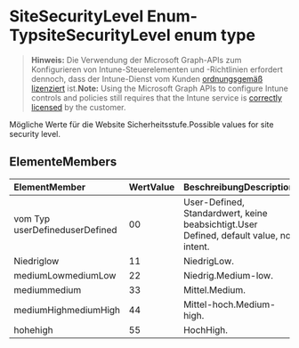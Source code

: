 # <a name="sitesecuritylevel-enum-type"></a><span data-ttu-id="3ab19-101">SiteSecurityLevel Enum-Typ</span><span class="sxs-lookup"><span data-stu-id="3ab19-101">siteSecurityLevel enum type</span></span>

> <span data-ttu-id="3ab19-102">**Hinweis:** Die Verwendung der Microsoft Graph-APIs zum Konfigurieren von Intune-Steuerelementen und -Richtlinien erfordert dennoch, dass der Intune-Dienst vom Kunden [ordnungsgemäß lizenziert](https://go.microsoft.com/fwlink/?linkid=839381) ist.</span><span class="sxs-lookup"><span data-stu-id="3ab19-102">**Note:** Using the Microsoft Graph APIs to configure Intune controls and policies still requires that the Intune service is [correctly licensed](https://go.microsoft.com/fwlink/?linkid=839381) by the customer.</span></span>

<span data-ttu-id="3ab19-103">Mögliche Werte für die Website Sicherheitsstufe.</span><span class="sxs-lookup"><span data-stu-id="3ab19-103">Possible values for site security level.</span></span>
## <a name="members"></a><span data-ttu-id="3ab19-104">Elemente</span><span class="sxs-lookup"><span data-stu-id="3ab19-104">Members</span></span>
|<span data-ttu-id="3ab19-105">Element</span><span class="sxs-lookup"><span data-stu-id="3ab19-105">Member</span></span>|<span data-ttu-id="3ab19-106">Wert</span><span class="sxs-lookup"><span data-stu-id="3ab19-106">Value</span></span>|<span data-ttu-id="3ab19-107">Beschreibung</span><span class="sxs-lookup"><span data-stu-id="3ab19-107">Description</span></span>|
|:---|:---|:---|
|<span data-ttu-id="3ab19-108">vom Typ userDefined</span><span class="sxs-lookup"><span data-stu-id="3ab19-108">userDefined</span></span>|<span data-ttu-id="3ab19-109">0</span><span class="sxs-lookup"><span data-stu-id="3ab19-109">0</span></span>|<span data-ttu-id="3ab19-110">User-Defined, Standardwert, keine beabsichtigt.</span><span class="sxs-lookup"><span data-stu-id="3ab19-110">User Defined, default value, no intent.</span></span>|
|<span data-ttu-id="3ab19-111">Niedrig</span><span class="sxs-lookup"><span data-stu-id="3ab19-111">low</span></span>|<span data-ttu-id="3ab19-112">1</span><span class="sxs-lookup"><span data-stu-id="3ab19-112">1</span></span>|<span data-ttu-id="3ab19-113">Niedrig</span><span class="sxs-lookup"><span data-stu-id="3ab19-113">Low.</span></span>|
|<span data-ttu-id="3ab19-114">mediumLow</span><span class="sxs-lookup"><span data-stu-id="3ab19-114">mediumLow</span></span>|<span data-ttu-id="3ab19-115">2</span><span class="sxs-lookup"><span data-stu-id="3ab19-115">2</span></span>|<span data-ttu-id="3ab19-116">Niedrig.</span><span class="sxs-lookup"><span data-stu-id="3ab19-116">Medium-low.</span></span>|
|<span data-ttu-id="3ab19-117">medium</span><span class="sxs-lookup"><span data-stu-id="3ab19-117">medium</span></span>|<span data-ttu-id="3ab19-118">3</span><span class="sxs-lookup"><span data-stu-id="3ab19-118">3</span></span>|<span data-ttu-id="3ab19-119">Mittel.</span><span class="sxs-lookup"><span data-stu-id="3ab19-119">Medium.</span></span>|
|<span data-ttu-id="3ab19-120">mediumHigh</span><span class="sxs-lookup"><span data-stu-id="3ab19-120">mediumHigh</span></span>|<span data-ttu-id="3ab19-121">4</span><span class="sxs-lookup"><span data-stu-id="3ab19-121">4</span></span>|<span data-ttu-id="3ab19-122">Mittel-hoch.</span><span class="sxs-lookup"><span data-stu-id="3ab19-122">Medium-high.</span></span>|
|<span data-ttu-id="3ab19-123">hohe</span><span class="sxs-lookup"><span data-stu-id="3ab19-123">high</span></span>|<span data-ttu-id="3ab19-124">5</span><span class="sxs-lookup"><span data-stu-id="3ab19-124">5</span></span>|<span data-ttu-id="3ab19-125">Hoch</span><span class="sxs-lookup"><span data-stu-id="3ab19-125">High.</span></span>|



